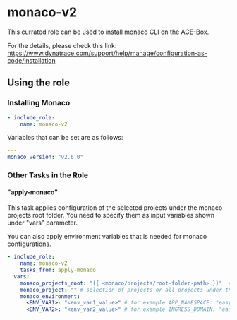# monaco-v2

This currated role can be used to install monaco CLI on the ACE-Box.

For the details, please check this link: https://www.dynatrace.com/support/help/manage/configuration-as-code/installation

## Using the role

### Installing Monaco

```yaml
- include_role:
    name: monaco-v2
```

Variables that can be set are as follows:

```yaml
---
monaco_version: "v2.6.0"
```

### Other Tasks in the Role

#### "apply-monaco" 
This task applies configuration of the selected projects under the monaco projects root folder.
You need to specify them as input variables shown under "vars" parameter. 

You can also apply environment variables that is needed for monaco configurations.

```yaml
- include_role:
    name: monaco-v2
    tasks_from: apply-monaco
  vars:
    monaco_projects_root: "{{ <monaco/projects/root-folder-path> }}"  # monaco projects root folder path
    monaco_project: "" # selection of projects or all projects under the root path if set empty
    monaco_environment:
      <ENV_VAR1>: "<env_var1_value>" # for example APP_NAMESPACE: "easytravel" to be used for easytravel to create a dynatrace management zone via monaco
      <ENV_VAR2>: "<env_var2_value>" # for example INGRESS_DOMAIN: "easytravel.<HOST_IP>" to detect the application via monaco rules

```